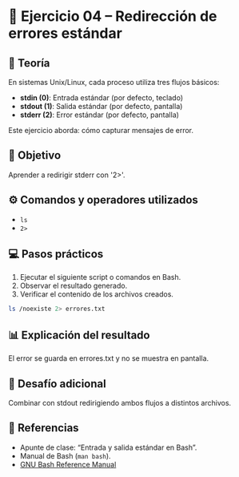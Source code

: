 # 🧪 Ejercicio 04 – Redirección de errores estándar

## 📘 Teoría
En sistemas Unix/Linux, cada proceso utiliza tres flujos básicos:
- **stdin (0)**: Entrada estándar (por defecto, teclado)
- **stdout (1)**: Salida estándar (por defecto, pantalla)
- **stderr (2)**: Error estándar (por defecto, pantalla)

Este ejercicio aborda: cómo capturar mensajes de error.

## 🧠 Objetivo
Aprender a redirigir stderr con '2>'.

## ⚙️ Comandos y operadores utilizados
- `ls`
- `2>`

## 💻 Pasos prácticos
1. Ejecutar el siguiente script o comandos en Bash.
2. Observar el resultado generado.
3. Verificar el contenido de los archivos creados.

```bash
ls /noexiste 2> errores.txt
```

## 📊 Explicación del resultado
El error se guarda en errores.txt y no se muestra en pantalla.

## 🧩 Desafío adicional
Combinar con stdout redirigiendo ambos flujos a distintos archivos.

## 🔗 Referencias
- Apunte de clase: “Entrada y salida estándar en Bash”.
- Manual de Bash (`man bash`).
- [GNU Bash Reference Manual](https://www.gnu.org/software/bash/manual/)
